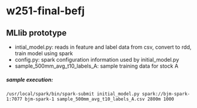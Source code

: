 # w251-final-befj

## MLlib prototype
 - intial_model.py: reads in feature and label data from csv, convert to rdd, train model using spark
 - config.py: spark configuration information used by initial_model.py
 - sample_500mm_avg_t10_labels_A: sample training data for stock A

##### sample execution: 
```
/usr/local/spark/bin/spark-submit initial_model.py spark://bjm-spark-1:7077 bjm-spark-1 sample_500mm_avg_t10_labels_A.csv 2800m 1000
```